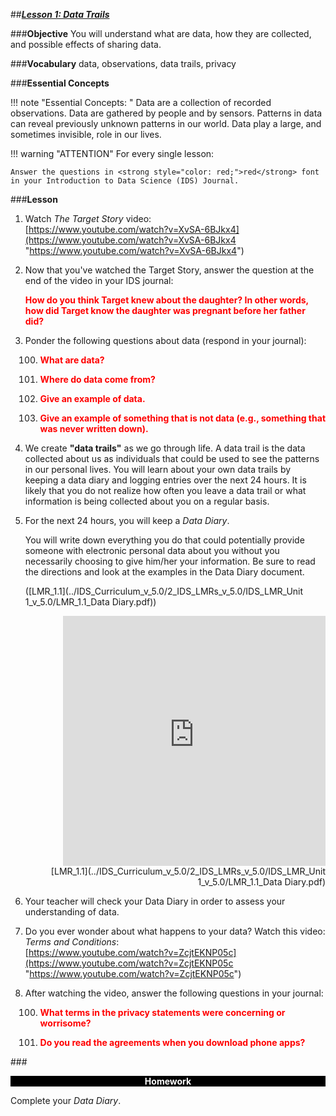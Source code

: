 ##***<u>Lesson 1: Data Trails</u>***

###**Objective**
You will understand what are data, how they are collected, and possible effects of sharing data.

###**Vocabulary**
data, observations, data trails, privacy

###**Essential Concepts**

!!! note "Essential Concepts: "
    Data are a collection of recorded observations. Data are gathered by people and
    by sensors. Patterns in data can reveal previously unknown patterns in our world. Data play a large, and
    sometimes invisible, role in our lives.

!!! warning "ATTENTION"
    For every single lesson:
    
    Answer the questions in <strong style="color: red;">red</strong> font in your Introduction to Data Science (IDS) Journal.

###**Lesson**

1. Watch *The Target Story* video:<br>
    [https://www.youtube.com/watch?v=XvSA-6BJkx4](https://www.youtube.com/watch?v=XvSA-6BJkx4 "https://www.youtube.com/watch?v=XvSA-6BJkx4")

2. Now that you've watched the Target Story, answer the question at the end of the video in your IDS journal: 

    <strong style="color: red;">How do you think Target knew about the daughter? In other words, how did Target know
    the daughter was pregnant before her father did?</strong>

3. Ponder the following questions about data (respond in your journal):

    100. <strong style="color: red;">What are **data**?</strong>

    100. <strong style="color: red;">Where do data come from?</strong>

    100. <strong style="color: red;">Give an example of data.</strong>

    100. <strong style="color: red;">Give an example of something that is not data (e.g., something that was never written
    down).</strong>

4. We create **"data trails"** as we go through life. A data trail is the data
collected about us as individuals that could be used to see the patterns in our personal lives.
You will learn about your own data trails by keeping a data diary and
logging entries over the next 24 hours. It is likely that you do not realize how often you leave
a data trail or what information is being collected about you on a regular basis.

5. For the next 24 hours, you will keep a *Data Diary*.

    You will write down everything you do that could potentially provide someone with electronic personal data about you without you necessarily choosing to give him/her your information. Be sure to read the directions and look at the examples in the Data Diary document.

    ([LMR_1.1](../IDS_Curriculum_v_5.0/2_IDS_LMRs_v_5.0/IDS_LMR_Unit 1_v_5.0/LMR_1.1_Data Diary.pdf))
    <div align="right"><iframe src="https://docs.google.com/viewerng/viewer?url=https://curriculum.idsucla.org/IDS_Curriculum_v_5.0_preview/2_IDS_LMRs_v_5.0/IDS_LMR_Unit 1_v_5.0/LMR_1.1_Data Diary.pdf&embedded=true" style=" width:420px;height:400px;" frameborder="0"></iframe><br>[LMR_1.1](../IDS_Curriculum_v_5.0/2_IDS_LMRs_v_5.0/IDS_LMR_Unit 1_v_5.0/LMR_1.1_Data Diary.pdf)</div>

6. Your teacher will check your Data Diary in order to assess your understanding of data.

7. Do you ever wonder about what happens to your data? Watch this video: *Terms and Conditions*:<br>
    [https://www.youtube.com/watch?v=ZcjtEKNP05c](https://www.youtube.com/watch?v=ZcjtEKNP05c "https://www.youtube.com/watch?v=ZcjtEKNP05c")

8. After watching the video, answer the following questions in your journal:

    100. <strong style="color: red;">What terms in the **privacy** statements were concerning or worrisome?</strong>

    100. <strong style="color: red;">Do you read the agreements when you download phone apps?</strong>



###<p style="background: black; color: white; text-align: center;">**Homework**</p>
Complete your *Data Diary*.
